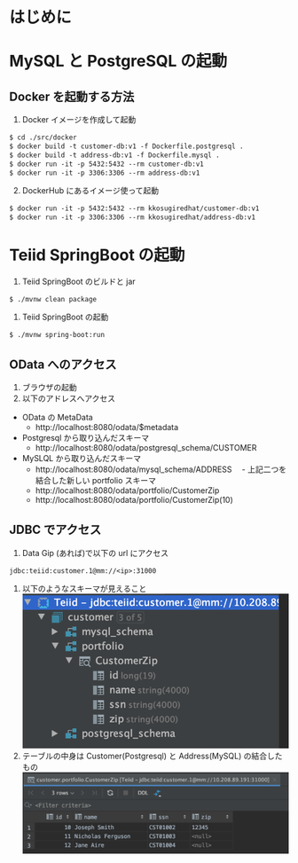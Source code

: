 # はじめに

# MySQL と PostgreSQL の起動

## Docker を起動する方法
1. Docker イメージを作成して起動
```shell script
$ cd ./src/docker
$ docker build -t customer-db:v1 -f Dockerfile.postgresql .
$ docker build -t address-db:v1 -f Dockerfile.mysql .
$ docker run -it -p 5432:5432 --rm customer-db:v1
$ docker run -it -p 3306:3306 --rm address-db:v1
```

2. DockerHub にあるイメージ使って起動
```shell script
$ docker run -it -p 5432:5432 --rm kkosugiredhat/customer-db:v1
$ docker run -it -p 3306:3306 --rm kkosugiredhat/address-db:v1
```

# Teiid SpringBoot の起動
1. Teiid SpringBoot のビルドと jar 
```shell script
$ ./mvnw clean package
```
1. Teiid SpringBoot の起動
```shell script
$ ./mvnw spring-boot:run
```

## OData へのアクセス
1. ブラウザの起動
2. 以下のアドレスへアクセス
  - OData の MetaData
    - http://localhost:8080/odata/$metadata
  - Postgresql から取り込んだスキーマ
    - http://localhost:8080/odata/postgresql_schema/CUSTOMER
  - MySLQL から取り込んだスキーマ
    - http://localhost:8080/odata/mysql_schema/ADDRESS
　- 上記二つを結合した新しい portfolio スキーマ
    - http://localhost:8080/odata/portfolio/CustomerZip
    - http://localhost:8080/odata/portfolio/CustomerZip(10)

## JDBC でアクセス
1. Data Gip (あれば)で以下の url にアクセス
```shell script
jdbc:teiid:customer.1@mm://<ip>:31000
```
1. 以下のようなスキーマが見えること
  ![](./image/1.png)
1. テーブルの中身は Customer(Postgresql) と Address(MySQL) の結合したもの
  ![](./image/2.png)